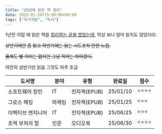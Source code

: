 ```yaml
---
title: "25년에 읽은 책 정리"
date: 2025-01-28T15:00:00+09:00
tags: ["자기개발", "독서"]
---
```


1년전 이맘 때 읽은 책을 [정리하는 글을 썼었는데](https://kwandev.github.io/post/etc/2024-01-13-reading-book/), 막상 보니 얼마 읽지도 않았더라.

~~상반기에만 좀 읽고 하반기에는 읽는 시도조차 안한 느낌.~~

~~올해도 별 의미는 없지만 그냥 적어는 봐야겠다.~~

여전히 상반기만 읽음 그것도 아주 조금

| **도서명**        | **분야** | **유형**     | **완료일** | **점수**     |
| ----------------- | -------- | ------------ | ---------- | ------------ |
| 소프트웨어 장인   | IT       | 전자책(EPUB) | 25/01/10   | ⭐️⭐️⭐️⭐️ |
| 그로스 해킹       | 마케팅   | 전자책(EPUB) | 25/01/25   | ⭐️⭐️⭐️    |
| 이펙티브 엔지니어 | IT       | 전자책(EPUB) | 25/06/25   | ⭐️⭐️⭐️    |
| 초역 부처의 말    | 인문     | 오디오북     | 25/06/30   | ⭐️⭐️⭐️⭐️ |
